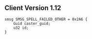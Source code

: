 ## Client Version 1.12

```rust,ignore
smsg SMSG_SPELL_FAILED_OTHER = 0x2A6 {
    Guid caster_guid;    
    u32 id;    
}

```
